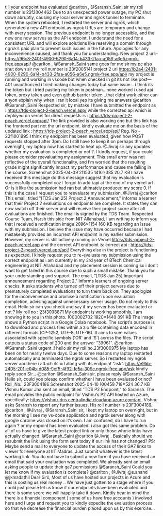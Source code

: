 till your endpoint has  evaluated
@carlton , @Saransh_Saini sir my roll number is 23f2004462 Due to an unexpected power outage, my PC shut down abruptly, causing my local server and ngrok tunnel to terminate. When the system rebooted, I restarted the server and ngrok, which generated a new API endpoint as ngrok URLs are temporary and change with every session. The previous endpoint is no longer accessible, and the new one now serves as the API endpoint. I understand the need for a consistent URL and will explore solutions like reserving a domain through ngrok’s paid plan to prevent such issues in the future. Apologies for any inconvenience caused, and thank you for understanding. New project 2 url:- https://96c8-2401-4900-6290-6a14-b433-2faa-a056-a6e5.ngrok-free.app/api/
@carlton , @Saransh_Saini same goes for me sir my pc also shut down sir my  roll number is 23f2005141 project 2 url https://b2a4-2401-4900-6290-6a14-b433-2faa-a056-a6e5.ngrok-free.app/api/
my project is running and working in vscode but when checked in git its not like post—401 unauthorized i tried making changes today but same issue… i think its the token but i tried pasting my token in postman…none worked i used api token, proxy token and even github barrier token…that didnt work either can anyon explain why when i ran it local yep its giving me answers
@carlton @Saransh_Saini Respected sir, by mistake I have submitted the endpoint as : https://tds-project-2-peach.vercel.app/ while the corrected api which is deployed on vercel for direct requests is : https://tds-project-2-peach.vercel.app/api/ The link provided is also working one but this link has the frontend part not the url endpoint. kindly evaluate me on the basis of the updated link : https://tds-project-2-peach.vercel.app/api/ Reg. No -  23f1001995
I think my endpoint has been evaluated, given how POST requests stopped after 3pm. Do I still have to keep it on perhaps through overnight, my laptop now has started to heat up. @Jivraj sir any updates whether my evaluation is completed or not ?.
I kindly request,  if you could please consider reevaluating my assignment. This small error was not reflective of the overall functionality, and I’m worried that the resulting grade might significantly impact my performance and cause me failing  in the course.
Screenshot 2025-04-09 211535 1416×385 20.7 KB I have received this message do this message suggest that my evaluation is successfully completed coz I forgot to add /api at the end of my vercel url . Or is it like the submission had ran but ultimately produced my score 0. If this is the case I request you to reevaluate my submission. @Jivraj @carlton
This email, titled "[TDS Jan 25] Project 2 Announcement," informs a learner that their Project 2 evaluations on endpoints are complete. It states they can now switch off their server and will receive their project score after all evaluations are finished. The email is signed by the TDS Team.
Respected Course Team, Harsh this side from NIT Allahabad, I am writing to inform you that I received a notification image 2096×1154 160 KB regarding an issue with my submission. I believe the issue may have occurred because I had mistakenly provided an incorrect API endpoint in my earlier submission. However, my server is still actively running on Vercel https://tds-project-2-peach.vercel.app and the correct API endpoint is: correct api : https://tds-project-2-peach.vercel.app/api/ Everything else in the project is functioning as expected. I kindly request you to re-evaluate my submission using the correct endpoint as i am currently in my 3rd year of BTech Chemical engineering at NIT Allahabad and my placement session is coming so i don’t want to get failed in this course due to such a small mistake. Thank you for your understanding and support.
The email, "[TDS Jan 25] Important announcement regarding Project 2," informs learners of ongoing server checks.  It asks students who turned off their project servers due to prematurely completed evaluations to turn them back on. They apologize for the inconvenience and promise a notification upon evaluation completion, advising against unnecessary server usage. Do not reply to this email.
Hello sir can you check and say if my server has been evaluated or not ? My roll no : 23f3003871 My endpoint is working smoothly, I am showing it to you in this photo. 1000002702 1920×1440 391 KB
The image shows a Python script in a Google Colab notebook. The script's purpose is to download and process files within a zip file containing data encoded in different formats (CP-1252, UTF-8, UTF-16). It aims to sum values associated with specific symbols ('OR' and 'S') across the files. The script outputs a status code of 200 and the answer "39961".
@carlton @Saransh_Saini urgent !! hello sir my roll no.23f3000975 My laptop has been on for nearly twelve days. Due to some reasons my laptop restarted automatically and terminated the ngrok server. So i restarted my ngrok server and here i attach its url along with its endpoint “ask”. https://e95b-2405-201-e04b-d085-9cf5-4f92-fe5a-309e.ngrok-free.app/ask kindly reply soon SIr…
@carlton @Saransh_Saini sir, please reply
@Saransh_Saini Hello sir, could you please confirm whether I have been evaluated or not? Roll_No.: 23F3004186 Screenshot 2025-04-10 100458 718×524 36.7 KB
Vishnu Kumar Jha sent an email, titled "TDS P2 Endpoint," to Saransh. The email provides the public endpoint for Vishnu's P2 API hosted on Azure, specifically: https://vishnu-dns.centralindia.cloudapp.azure.com/api.  Vishnu asks Saransh to report any further issues. His roll number is 23F3004186.
@carlton , @Jivraj , @Saransh_Saini sir, I kept my laptop on overnight, but in the morning I see my vs-code application and ngrok server along with google chrome was closed on it’s own. I am confused, do I have to run again ? or my enpoint has been evaluated.
i also got this same problem.
Do all of us have to give the latest project link or only those whose links have actually changed. @Saransh_Saini @carlton @Jivraj . Basically should we resubmit the link using the form sent today if our link has not changed? PS: Maybe send a mail to everyone to update the access of their GA7 links to viewer for everyone at IIT Madras.
Just submit whatever is the latest working link. You do not have to submit a new form if you have received an email that said your evaluation was completed.
We already sent an email asking people to update their ga7 permissions
@Saransh_Saini Could you let me know if my evaluation is complete?
@carlton , @Jivraj @s.anand @jkmadathil Dear Sirs, Most of us have hosted our projects in Azure and this is costing us real money .. We have just gotten to a stage where if you could just please let us know if our endpoints have been evaluated and there is some score we will happily take it down. Kindly bear in mind the there is a financial component ( some of us have free accounts ) involved here and I urge and request you to kindly expedite the evaluation process so that we decrease the financial burden placed upon us by this exercise…
